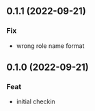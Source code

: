 ## 0.1.1 (2022-09-21)

### Fix

- wrong role name format

## 0.1.0 (2022-09-21)

### Feat

- initial checkin
